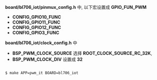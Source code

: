 **board/bl706_iot/pinmux_config.h** 中, 以下宏设置成 **GPIO_FUN_PWM**

- **CONFIG_GPIO10_FUNC**
- **CONFIG_GPIO11_FUNC** 
- **CONFIG_GPIO12_FUNC**
- **CONFIG_GPIO3_FUNC**

**board/bl706_iot/clock_config.h** 中 

- **BSP_PWM_CLOCK_SOURCE** 选择 **ROOT_CLOCK_SOURCE_RC_32K**,
- **BSP_PWM_CLOCK_DIV** 设置成 **32**

```bash

$ make APP=pwm_it BOARD=bl706_iot

```